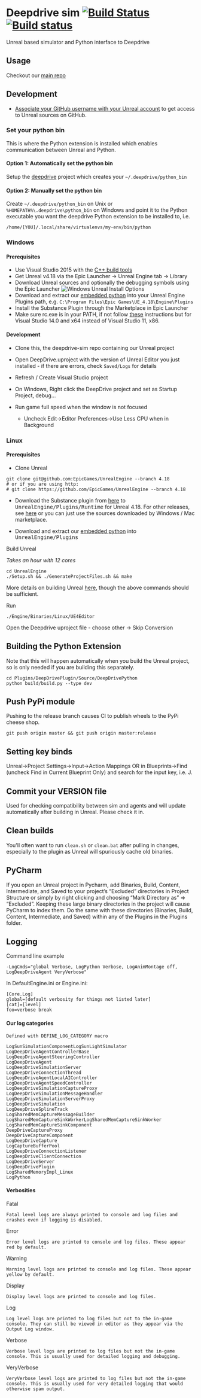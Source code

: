 # Deepdrive sim [![Build Status](https://travis-ci.org/deepdrive/deepdrive-sim.svg?branch=master)](https://travis-ci.org/deepdrive/deepdrive-sim) [![Build status](https://ci.appveyor.com/api/projects/status/84wj7jsxnymi8uxy?svg=true)](https://ci.appveyor.com/project/crizCraig/deepdrive-sim)


Unreal based simulator and Python interface to Deepdrive


## Usage

Checkout our [main repo](https://github.com/deepdrive/deepdrive)

## Development

- [Associate your GitHub username with your Unreal account](https://www.unrealengine.com/en-US/ue4-on-github) to get access to Unreal sources on GitHub. 

### Set your python bin

This is where the Python extension is installed which enables communication between Unreal and Python.

#### Option 1: Automatically set the python bin 

Setup the [deepdrive](https://github.com/deepdrive/deepdrive) project which creates your `~/.deepdrive/python_bin`

#### Option 2: Manually set the python bin 

Create `~/.deepdrive/python_bin` on Unix or `%HOMEPATH%\.deepdrive\python_bin` on Windows and point it to the Python executable you want the deepdrive Python extension to be installed to, i.e. 

```
/home/[YOU]/.local/share/virtualenvs/my-env/bin/python
```

### Windows

#### Prerequisites

- Use Visual Studio 2015 with the [C++ build tools](https://stackoverflow.com/a/31955339)
- Get Unreal v4.18 via the Epic Launcher -> Unreal Engine tab -> Library
- Download Unreal sources and optionally the debugging symbols using the Epic Launcher ![Windows Unreal Install Options](https://i.imgur.com/Khxc6HV.jpg)
- Download and extract our [embedded python](https://s3-us-west-1.amazonaws.com/deepdrive/embedded_python_for_unreal/windows/UnrealEnginePython.zip) into your Unreal Engine Plugins path, e.g. ```C:\Program Files\Epic Games\UE_4.18\Engine\Plugins```  
- Install the Substance Plugin through the Marketplace in Epic Launcher
- Make sure rc.exe is in your PATH, if not follow [these](https://stackoverflow.com/a/14373113/134077) instructions but for Visual Studio 14.0 and x64 instead of Visual Studio 11, x86.

#### Development

- Clone this, the deepdrive-sim repo containing our Unreal project
- Open DeepDrive.uproject with the version of Unreal Editor you just installed - if there are errors, check `Saved/Logs` for details
- Refresh / Create Visual Studio project
- On Windows, Right click the DeepDrive project and set as Startup Project, debug...

- Run game full speed when the window is not focused
  - Uncheck Edit->Editor Preferences->Use Less CPU when in Background


### Linux

#### Prerequisites

* Clone Unreal

```
git clone git@github.com:EpicGames/UnrealEngine --branch 4.18
# or if you are using http: 
# git clone https://github.com/EpicGames/UnrealEngine --branch 4.18
```

* Download the Substance plugin from [here](https://forum.allegorithmic.com/index.php/topic,21919.msg87141/highlight,4.18+Released.html#msg87141) to
<kbd>UnrealEngine/Plugins/Runtime</kbd> for Unreal 4.18. For other releases, see [here](https://forum.allegorithmic.com/index.php/board,23.0.html) or you can just use the sources downloaded by Windows / Mac marketplace.

* Download and extract our [embedded python](https://s3-us-west-1.amazonaws.com/deepdrive/embedded_python_for_unreal/linux/UnrealEnginePython.zip) into <kbd>UnrealEngine/Plugins</kbd>

Build Unreal 

_Takes an hour with 12 cores_

```
cd UnrealEngine
./Setup.sh && ./GenerateProjectFiles.sh && make
```

More details on building Unreal [here](https://wiki.unrealengine.com/Building_On_Linux), though the above commands should be sufficient.

Run 
```
./Engine/Binaries/Linux/UE4Editor
```

Open the Deepdrive uproject file - choose other -> Skip Conversion

## Building the Python Extension

Note that this will happen automatically when you build the Unreal project, so is only needed if you are building this separately.

```
cd Plugins/DeepDrivePlugin/Source/DeepDrivePython
python build/build.py --type dev
```


## Push PyPi module

Pushing to the release branch causes CI to publish wheels to the PyPi cheese shop.

`git push origin master && git push origin master:release`

## Setting key binds

Unreal->Project Settings->Input->Action Mappings OR in Blueprints->Find (uncheck Find in Current Blueprint Only) and search for the input key, i.e. J.

## Commit your VERSION file

Used for checking compatibility between sim and agents and will update automatically after building in Unreal. Please check it in.

## Clean builds

You'll often want to run `clean.sh` or `clean.bat` after pulling in changes, especially to the plugin as Unreal will spuriously cache old binaries.

## PyCharm

If you open an Unreal project in Pycharm, add Binaries, Build, Content, Intermediate, and Saved to your project’s “Excluded” directories in Project Structure or simply by right clicking and choosing “Mark Directory as” => “Excluded”. Keeping these large binary directories in the project will cause PyCharm to index them. Do the same with these directories (Binaries, Build, Content, Intermediate, and Saved) within any of the Plugins in the Plugins folder.

## Logging

Command line example

```
-LogCmds="global Verbose, LogPython Verbose, LogAnimMontage off, LogDeepDriveAgent VeryVerbose"
```

In DefaultEngine.ini or Engine.ini:

```
[Core.Log]
global=[default verbosity for things not listed later]
[cat]=[level]
foo=verbose break
```

#### Our log categories

    Defined with DEFINE_LOG_CATEGORY macro

```
LogSunSimulationComponentLogSunLightSimulator
LogDeepDriveAgentControllerBase
LogDeepDriveAgentSteeringController
LogDeepDriveAgent
LogDeepDriveSimulationServer
LogDeepDriveConnectionThread
LogDeepDriveAgentLocalAIController
LogDeepDriveAgentSpeedController
LogDeepDriveSimulationCaptureProxy
LogDeepDriveSimulationMessageHandler
LogDeepDriveSimulationServerProxy
LogDeepDriveSimulation
LogDeepDriveSplineTrack
LogSharedMemCaptureMessageBuilder
LogSharedMemCaptureSinkWorkerLogSharedMemCaptureSinkWorker
LogSharedMemCaptureSinkComponent
DeepDriveCaptureProxy
DeepDriveCaptureComponent
LogDeepDriveCapture
LogCaptureBufferPool
LogDeepDriveConnectionListener
LogDeepDriveClientConnection
LogDeepDriveServer
LogDeepDrivePlugin
LogSharedMemoryImpl_Linux
LogPython
```


#### Verbosities

Fatal

    Fatal level logs are always printed to console and log files and crashes even if logging is disabled.

Error

    Error level logs are printed to console and log files. These appear red by default.

Warning

    Warning level logs are printed to console and log files. These appear yellow by default.

Display

    Display level logs are printed to console and log files.

Log

    Log level logs are printed to log files but not to the in-game console. They can still be viewed in editor as they appear via the Output Log window.

Verbose

    Verbose level logs are printed to log files but not the in-game console. This is usually used for detailed logging and debugging.

VeryVerbose

    VeryVerbose level logs are printed to log files but not the in-game console. This is usually used for very detailed logging that would otherwise spam output.
